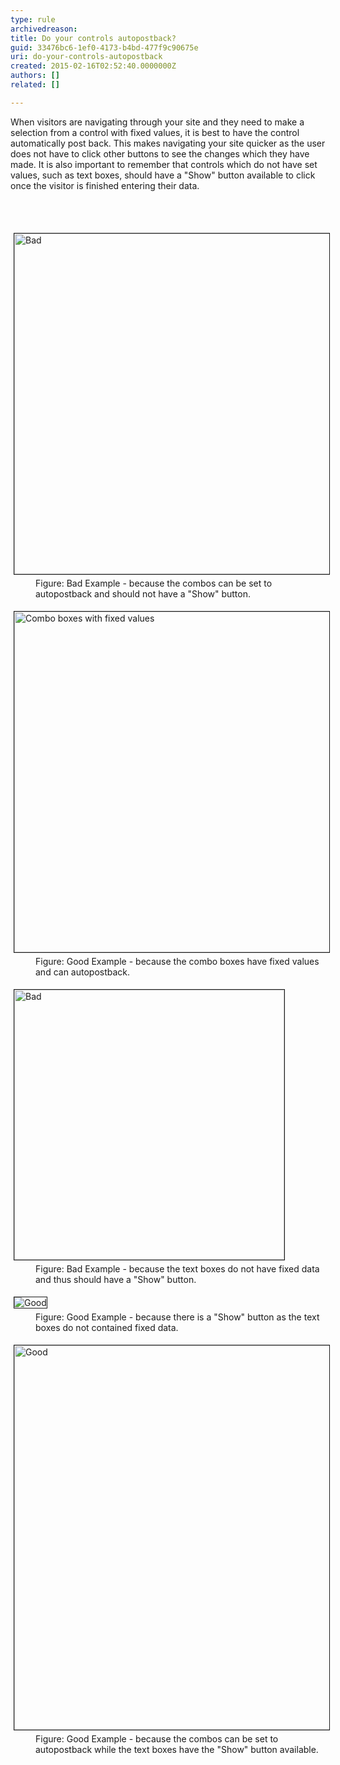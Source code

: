 ```yaml
---
type: rule
archivedreason: 
title: Do your controls autopostback?
guid: 33476bc6-1ef0-4173-b4bd-477f9c90675e
uri: do-your-controls-autopostback
created: 2015-02-16T02:52:40.0000000Z
authors: []
related: []

---
```



<p>When visitors are navigating through your site and they need 
     to make a selection from a control with fixed values, it is 
     best to have the control automatically post back. This makes 
     navigating your site quicker as the user does not have to 
     click other buttons to see the changes which they have made. 
     It is also important to remember that controls which do not 
     have set values, such as text boxes, should have a &quot;Show&quot; 
     button available to click once the visitor is finished 
     entering their data.
                </p>
<br><excerpt class='endintro'></excerpt><br>
<dl class="badImage"><dt> 
      <img border="1" src="http&#58;//www.ssw.com.au/SSW/Standards/Rules/Images/comboswithshowbutton.gif" alt="Bad" style="margin&#58;5px;width&#58;545px;" />
   </dt><dd>Figure&#58; Bad Example - because the combos can be set to autopostback and should not have a &quot;Show&quot; button.</dd></dl><dl class="goodImage"><dt> 
      <img border="1" src="http&#58;//www.ssw.com.au/SSW/Standards/Rules/Images/autopostbackcombos.gif" alt="Combo boxes with fixed values" style="margin&#58;5px;width&#58;545px;" />
   </dt><dd>Figure&#58; Good Example - because the combo boxes have fixed values and can autopostback.</dd></dl><dl class="badImage"><dt> 
      <img border="1" src="http&#58;//www.ssw.com.au/SSW/Standards/Rules/Images/textboxeswithnoshowbutton.gif" alt="Bad" style="margin&#58;5px;width&#58;432px;" />
   </dt><dd>Figure&#58; Bad Example -  because the text boxes do not have fixed data and thus should have a &quot;Show&quot; button.</dd></dl><dl class="goodImage"><dt> 
      <img border="1" src="http&#58;//www.ssw.com.au/SSW/Standards/Rules/Images/textboxeswithshowbutton.gif" alt="Good" style="margin&#58;5px;" />
   </dt><dd>Figure&#58; Good Example -  because there is a &quot;Show&quot; button as the text boxes do not contained fixed data.</dd></dl><dl class="goodImage"><dt> 
      <img border="1" src="http&#58;//www.ssw.com.au/SSW/Standards/Rules/Images/autopostbackandshowbutton.gif" alt="Good" style="margin&#58;5px;width&#58;615px;" />
   </dt><dd>Figure&#58; Good Example -  because the combos can be set to autopostback while the text boxes have the &quot;Show&quot; button available.</dd></dl>


